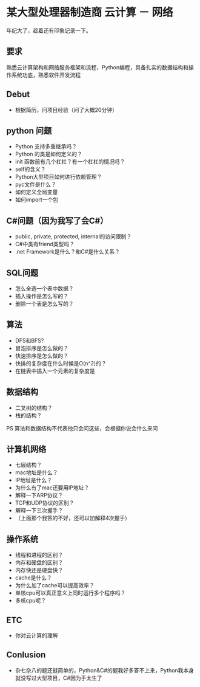# 某大型处理器制造商 云计算 － 网络

年纪大了，趁着还有印象记录一下。

## 要求

熟悉云计算架构和网络服务框架和流程，Python编程，具备扎实的数据结构和操作系统功底，熟悉软件开发流程

## Debut

- 根据简历，问项目经验（问了大概20分钟）

## python 问题

- Python 支持多重继承吗？
- Python 的类是如何定义的？
- init 函数前有几个杠杠？有一个杠杠的情况吗？
- self的含义？
- Python大型项目如何进行依赖管理？
- pyc文件是什么？
- 如何定义全局变量
- 如何import一个包

## C#问题（因为我写了会C#）

- public, private, protected, internal的访问限制？
- C#中类有friend类型吗？
- .net Framework是什么？和C#是什么关系？

## SQL问题

- 怎么全选一个表中数据？
- 插入操作是怎么写的？
- 删除一个表是怎么写的？

## 算法

- DFS和BFS?
- 冒泡排序是怎么做的？
- 快速排序是怎么做的？
- 快排的复杂度在什么时候是O(n^2)的？
- 在链表中插入一个元素的复杂度是

## 数据结构

- 二叉树的结构？
- 栈的结构？

PS 算法和数据结构不代表他只会问这些，会根据你说会什么来问

## 计算机网络

- 七层结构？
- mac地址是什么？
- IP地址是什么？
- 为什么有了mac还要用IP地址？
- 解释一下ARP协议？
- TCP和UDP协议的区别？
- 解释一下三次握手？
- （上面那个我答的不好，还可以加解释4次握手）

## 操作系统

- 线程和进程的区别？
- 内存和硬盘的区别？
- 内存快还是硬盘快？
- cache是什么？
- 为什么加了cache可以提高效率？
- 单核cpu可以真正意义上同时运行多个程序吗？
- 多核cpu呢？

## ETC

- 你对云计算的理解

## Conlusion

- 杂七杂八的题还挺简单的，Python&C#的题我好多答不上来，Python我本身就没写过大型项目，C#因为手太生了


